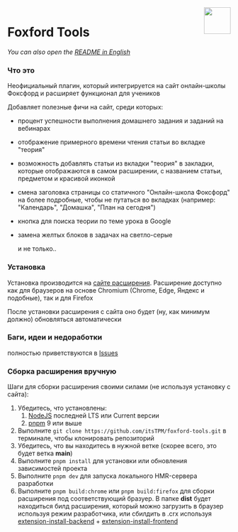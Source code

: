 <img width="60" align="right" src="https://fox.itstpm.rocks/logo.svg">

# Foxford Tools

*You can also open the [README in English](./README-en.md)*

### Что это

Неофициальный плагин, который интегрируется на сайт онлайн-школы Фоксфорд и расширяет функционал для учеников

Добавляет полезные фичи на сайт, среди которых:

- процент успешности выполнения домашнего задания и заданий на вебинарах
- отображение примерного времени чтения статьи во вкладке "теория"
- возможность добавлять статьи из вкладки "теория" в закладки, которые отображаются в самом расширении, с названием статьи, предметом и красивой иконкой
- смена заголовка страницы со статичного "Онлайн-школа Фоксфорд" на более подробные, чтобы не путаться во вкладках (например: "Календарь", "Домашка", "План на сегодня")
- кнопка для поиска теории по теме урока в Google
- замена желтых блоков в задачах на светло-серые

  и не только..

### Установка

Установка производится на [сайте расширения](https://fox.itstpm.rocks/). Расширение доступно как для браузеров на основе Chromium (Chrome, Edge, Яндекс и подобные), так и для Firefox

После установки расширения с сайта оно будет (ну, как минимум должно) обновляться автоматически

### Баги, идеи и недоработки

полностью приветствуются в [Issues](https://github.com/itsTPM/foxford-tools/issues)

### Сборка расширения вручную

Шаги для сборки расширения своими силами (не используя установку с сайта):

1. Убедитесь, что установлены:
   1. [NodeJS](https://nodejs.org/en/download/prebuilt-installer) последней LTS или Current версии
   2. [pnpm](https://pnpm.io) 9 или выше
2. Выполните `git clone https://github.com/itsTPM/foxford-tools.git` в терминале, чтобы клонировать репозиторий
3. Убедитесь, что вы находитесь в нужной ветке (скорее всего, это будет ветка **main**)
4. Выполните `pnpm install` для установки или обновления зависимостей проекта
5. Выполните `pnpm dev` для запуска локального HMR-сервера разработки
6. Выполните `pnpm build:chrome` или `pnpm build:firefox` для сборки расширения под соответствующий бразуер. В папке **dist** будет находиться билд расширения, который можно загрузить в браузер используя режим разработчика, или сбилдить в .crx используя [extension-install-backend](https://github.com/itsTPM/extension-install-backend) + [extension-install-frontend](https://github.com/itsTPM/extension-install-frontend)
